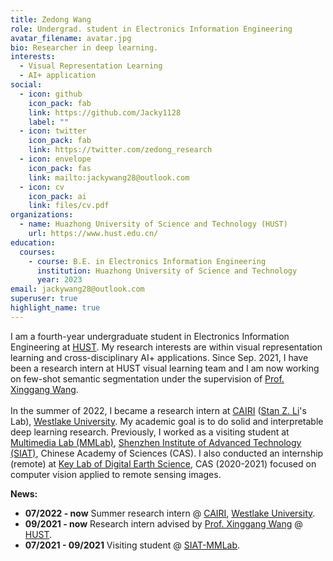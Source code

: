 ```yaml
---
title: Zedong Wang
role: Undergrad. student in Electronics Information Engineering
avatar_filename: avatar.jpg
bio: Researcher in deep learning.
interests:
  - Visual Representation Learning
  - AI+ application
social:
  - icon: github
    icon_pack: fab
    link: https://github.com/Jacky1128
    label: ""
  - icon: twitter
    icon_pack: fab
    link: https://twitter.com/zedong_research
  - icon: envelope
    icon_pack: fas
    link: mailto:jackywang28@outlook.com
  - icon: cv
    icon_pack: ai
    link: files/cv.pdf
organizations:
  - name: Huazhong University of Science and Technology (HUST)
    url: https://www.hust.edu.cn/
education:
  courses:
    - course: B.E. in Electronics Information Engineering
      institution: Huazhong University of Science and Technology
      year: 2023
email: jackywang28@outlook.com
superuser: true
highlight_name: true
---
```

I am a fourth-year undergraduate student in Electronics Information Engineering at [HUST](http://english.hust.edu.cn/). My research interests are within visual representation learning and cross-disciplinary AI+ applications. Since Sep. 2021, I have been a research intern at HUST visual learning team and I am now working on few-shot semantic segmentation under the supervision of [Prof. Xinggang Wang](https://scholar.google.com/citations?hl=zh-CN&user=qNCTLV0AAAAJ). \
\
In the summer of 2022, I became a research intern at [CAIRI](https://github.com/Westlake-AI) ([Stan Z. Li](https://scholar.google.com/citations?user=Y-nyLGIAAAAJ&hl=zh-CN&oi=ao)'s Lab), [Westlake University](https://en.westlake.edu.cn/). My academic goal is to do solid and interpretable deep learning research. Previously, I worked as a visiting student at [Multimedia Lab (MMLab)](http://mmlab.siat.ac.cn/), [Shenzhen Institute of Advanced Technology (SIAT)](https://english.siat.ac.cn/), Chinese Academy of Sciences (CAS). I also conducted an internship (remote) at [Key Lab of Digital Earth Science](http://www.digitalearthlab.com.cn/), CAS (2020-2021) focused on computer vision applied to remote sensing images.  

**News:**

* **07/2022 - now**   Summer research intern @ [CAIRI](https://github.com/Westlake-AI), [Westlake University](https://en.westlake.edu.cn/).
* **09/2021 - now**   Research intern advised by [Prof. Xinggang Wang](https://scholar.google.com/citations?hl=zh-CN&user=qNCTLV0AAAAJ) @ [HUST](http://english.hust.edu.cn/).
* **07/2021 - 09/2021**   Visiting student @ [SIAT-MMLab](http://mmlab.siat.ac.cn/).